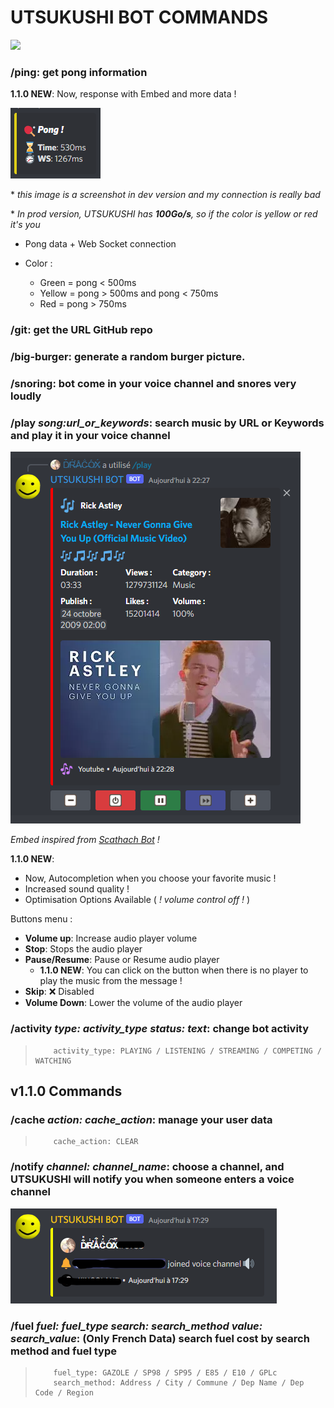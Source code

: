 # UTSUKUSHI BOT COMMANDS

![](https://img.shields.io/badge/Commands-9-success)

### **/ping**: get pong information
**1.1.0 NEW**: Now, response with Embed and more data !

![](./img/ping.png)

\* *this image is a screenshot in dev version and my connection is really bad*

\* *In prod version, UTSUKUSHI has **100Go/s**, so if the color is yellow or red it's you*

- Pong data + Web Socket connection

- Color : 
     - Green = pong < 500ms
     - Yellow = pong > 500ms and pong < 750ms
     - Red = pong > 750ms

### **/git**: get the URL GitHub repo
### **/big-burger**: generate a random burger picture.
### **/snoring**: bot come in your voice channel and snores very loudly
### **/play *song:url_or_keywords***: search music by URL or Keywords and play it in your voice channel
![](./img/play.png)

*Embed inspired from [Scathach Bot](https://github.com/sinkaroid/scathachhh) !*

**1.1.0 NEW**:  
- Now, Autocompletion when you choose your favorite music !
- Increased sound quality !
- Optimisation Options Available ( *! volume control off !* )

Buttons menu :

- **Volume up**: Increase audio player volume
- **Stop**: Stops the audio player
- **Pause/Resume**: Pause or Resume audio player
     - **1.1.0 NEW**: You can click on the button when there is no player to play the music from the message !
- **Skip**: ❌ Disabled
- **Volume Down**: Lower the volume of the audio player

### **/activity *type: activity_type* *status: text***: change bot activity
>         activity_type: PLAYING / LISTENING / STREAMING / COMPETING / WATCHING

## v1.1.0 Commands

### **/cache *action: cache_action***: manage your user data
>         cache_action: CLEAR

### **/notify *channel: channel_name***: choose a channel, and UTSUKUSHI will notify you when someone enters a voice channel
![](./img/notify.png)

### **/fuel *fuel: fuel_type search: search_method value: search_value***: (Only French Data) search fuel cost by search method and fuel type
>         fuel_type: GAZOLE / SP98 / SP95 / E85 / E10 / GPLc
>         search_method: Address / City / Commune / Dep Name / Dep Code / Region
